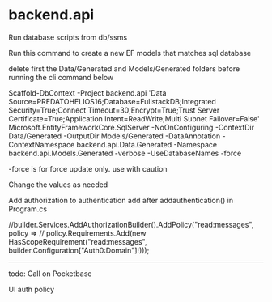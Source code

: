 # backend.api

Run database scripts from db/ssms

Run this command to create a new EF models that matches sql database

delete first the Data/Generated and Models/Generated folders before running the cli command below

Scaffold-DbContext -Project backend.api 'Data Source=PREDATOHELIOS16;Database=FullstackDB;Integrated Security=True;Connect Timeout=30;Encrypt=True;Trust Server Certificate=True;Application Intent=ReadWrite;Multi Subnet Failover=False' Microsoft.EntityFrameworkCore.SqlServer -NoOnConfiguring -ContextDir Data/Generated -OutputDir Models/Generated -DataAnnotation -ContextNamespace backend.api.Data.Generated -Namespace backend.api.Models.Generated -verbose -UseDatabaseNames -force

-force is for force update only. use with caution


Change the values as needed

Add authorization to authentication
add after addauthentication() in Program.cs

//builder.Services.AddAuthorizationBuilder().AddPolicy("read:messages", policy =>
//    policy.Requirements.Add(new HasScopeRequirement("read:messages", builder.Configuration["Auth0:Domain"]!)));
____________________________________________________________________________________________


todo:
Call on Pocketbase

UI
auth policy